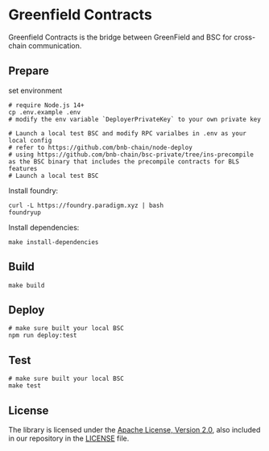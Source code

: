 # Greenfield Contracts
Greenfield Contracts is the bridge between GreenField and BSC for cross-chain communication.

## Prepare

set environment
```shell
# require Node.js 14+
cp .env.example .env
# modify the env variable `DeployerPrivateKey` to your own private key

# Launch a local test BSC and modify RPC varialbes in .env as your local config
# refer to https://github.com/bnb-chain/node-deploy
# using https://github.com/bnb-chain/bsc-private/tree/ins-precompile as the BSC binary that includes the precompile contracts for BLS features 
# Launch a local test BSC
```

Install foundry:
```shell script
curl -L https://foundry.paradigm.xyz | bash
foundryup
```

Install dependencies:
```shell
make install-dependencies
```

## Build
```shell
make build
```

## Deploy
```shell
# make sure built your local BSC
npm run deploy:test
```

## Test
```shell
# make sure built your local BSC  
make test
```

## License
The library is licensed under the [Apache License, Version 2.0](https://www.apache.org/licenses/LICENSE-2.0),
also included in our repository in the [LICENSE](LICENSE) file.
